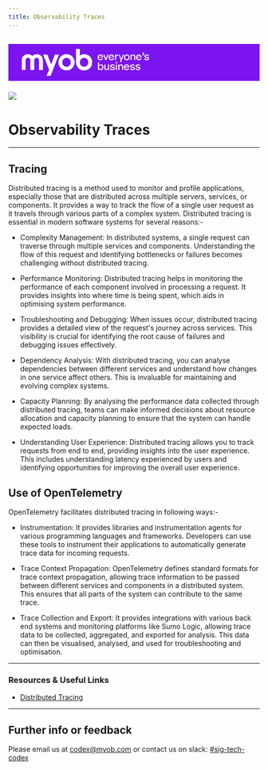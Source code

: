 ```yaml
---
title: Observability Traces
---
```


![MYOB Banner](../../../assets/images/myob-banner.png)
---


<!-- confluence-page-id: 9559278520 -->
![](../../assets/BANNER.png)

# Observability Traces

---

## Tracing
Distributed tracing is a method used to monitor and profile applications, especially those that are distributed across multiple servers, services, or components. It provides a way to track the flow of a single user request as it travels through various parts of a complex system. Distributed tracing is essential in modern software systems for several reasons:-

- Complexity Management: In distributed systems, a single request can traverse through multiple services and components. Understanding the flow of this request and identifying bottlenecks or failures becomes challenging without distributed tracing.

- Performance Monitoring: Distributed tracing helps in monitoring the performance of each component involved in processing a request. It provides insights into where time is being spent, which aids in optimising system performance.

- Troubleshooting and Debugging: When issues occur, distributed tracing provides a detailed view of the request's journey across services. This visibility is crucial for identifying the root cause of failures and debugging issues effectively.

- Dependency Analysis: With distributed tracing, you can analyse dependencies between different services and understand how changes in one service affect others. This is invaluable for maintaining and evolving complex systems.

- Capacity Planning: By analysing the performance data collected through distributed tracing, teams can make informed decisions about resource allocation and capacity planning to ensure that the system can handle expected loads.

- Understanding User Experience: Distributed tracing allows you to track requests from end to end, providing insights into the user experience. This includes understanding latency experienced by users and identifying opportunities for improving the overall user experience.
## Use of OpenTelemetry 
OpenTelemetry facilitates distributed tracing in following ways:-

- Instrumentation: It provides libraries and instrumentation agents for various programming languages and frameworks. Developers can use these tools to instrument their applications to automatically generate trace data for incoming requests.

- Trace Context Propagation: OpenTelemetry defines standard formats for trace context propagation, allowing trace information to be passed between different services and components in a distributed system. This ensures that all parts of the system can contribute to the same trace.

- Trace Collection and Export: It provides integrations with various back end systems and monitoring platforms like Sumo Logic, allowing trace data to be collected, aggregated, and exported for analysis. This data can then be visualised, analysed, and used for troubleshooting and optimisation.

---

### Resources & Useful Links
- [Distributed Tracing](https://system-catalogue.myob.com/docs/default/system/obs-central/traces/)
  
---

## Further info or feedback
Please email us at codex@myob.com or contact us on slack: [#sig-tech-codex](https://myob.slack.com/archives/C02N8ADPGUX)
